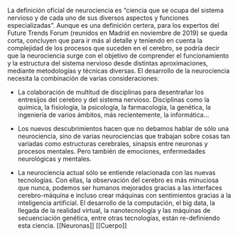 La definición oficial de neurociencia es “ciencia que se ocupa del sistema nervioso y de cada uno de sus diversos aspectos y funciones especializadas”. Aunque es una definición certera, para los expertos del Future Trends Forum (reunidos en Madrid en noviembre de 2019) se queda corta, concluyen que para ir más al detalle y teniendo en cuenta la complejidad de los procesos que suceden en el cerebro, se podría decir que la neurociencia surge con el objetivo de comprender el funcionamiento y la estructura del sistema nervioso desde distintas aproximaciones, mediante metodologías y técnicas diversas. 
El desarrollo de la neurociencia necesita la combinación de varias consideraciones:

- La colaboración de multitud de disciplinas para desentrañar los entresijos del cerebro y del sistema nervioso. Disciplinas como la química, la fisiología, la psicología, la farmacología, la genética, la ingeniería de varios ámbitos, más recientemente, la informática…

- Los nuevos descubrimientos hacen que no debamos hablar de sólo una neurociencia, sino de varias neurociencias que trabajan sobre cosas tan variadas como estructuras cerebrales, sinapsis entre neuronas y procesos mentales. Pero también de emociones, enfermedades neurológicas y mentales.

- La neurociencia actual sólo se entiende relacionada con las nuevas tecnologías. Con ellas, la observación del cerebro es más minuciosa que nunca, podemos ser humanos mejorados gracias a las interfaces cerebro-máquina e incluso crear máquinas con sentimientos gracias a la inteligencia artificial. El desarrollo de la computación, el big data, la llegada de la realidad virtual, la nanotecnología y las máquinas de secuenciación genética, entre otras tecnologías, están re-definiendo esta ciencia.
[[Neuronas]]
[[Cuerpo]]